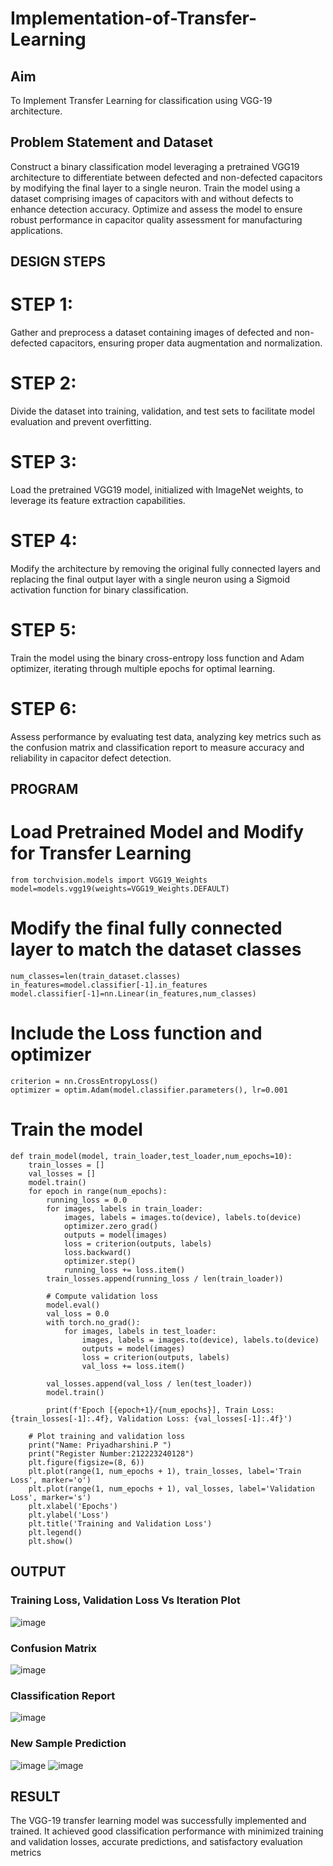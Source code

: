# Implementation-of-Transfer-Learning
## Aim
To Implement Transfer Learning for classification using VGG-19 architecture.
## Problem Statement and Dataset
Construct a binary classification model leveraging a pretrained VGG19 architecture to differentiate between defected and non-defected capacitors by modifying the final layer to a single neuron. Train the model using a dataset comprising images of capacitors with and without defects to enhance detection accuracy. Optimize and assess the model to ensure robust performance in capacitor quality assessment for manufacturing applications.

## DESIGN STEPS
# STEP 1:
Gather and preprocess a dataset containing images of defected and non-defected capacitors, ensuring proper data augmentation and normalization.
# STEP 2:
Divide the dataset into training, validation, and test sets to facilitate model evaluation and prevent overfitting.
# STEP 3:
Load the pretrained VGG19 model, initialized with ImageNet weights, to leverage its feature extraction capabilities.
# STEP 4:
Modify the architecture by removing the original fully connected layers and replacing the final output layer with a single neuron using a Sigmoid activation function for binary classification.
# STEP 5:
Train the model using the binary cross-entropy loss function and Adam optimizer, iterating through multiple epochs for optimal learning.
# STEP 6:
Assess performance by evaluating test data, analyzing key metrics such as the confusion matrix and classification report to measure accuracy and reliability in capacitor defect detection.

## PROGRAM
# Load Pretrained Model and Modify for Transfer Learning
```
from torchvision.models import VGG19_Weights
model=models.vgg19(weights=VGG19_Weights.DEFAULT)
```
# Modify the final fully connected layer to match the dataset classes
```
num_classes=len(train_dataset.classes)
in_features=model.classifier[-1].in_features
model.classifier[-1]=nn.Linear(in_features,num_classes)
```
# Include the Loss function and optimizer
```
criterion = nn.CrossEntropyLoss()
optimizer = optim.Adam(model.classifier.parameters(), lr=0.001
```
# Train the model
```
def train_model(model, train_loader,test_loader,num_epochs=10):
    train_losses = []
    val_losses = []
    model.train()
    for epoch in range(num_epochs):
        running_loss = 0.0
        for images, labels in train_loader:
            images, labels = images.to(device), labels.to(device)
            optimizer.zero_grad()
            outputs = model(images)
            loss = criterion(outputs, labels)
            loss.backward()
            optimizer.step()
            running_loss += loss.item()
        train_losses.append(running_loss / len(train_loader))

        # Compute validation loss
        model.eval()
        val_loss = 0.0
        with torch.no_grad():
            for images, labels in test_loader:
                images, labels = images.to(device), labels.to(device)
                outputs = model(images)
                loss = criterion(outputs, labels)
                val_loss += loss.item()

        val_losses.append(val_loss / len(test_loader))
        model.train()

        print(f'Epoch [{epoch+1}/{num_epochs}], Train Loss: {train_losses[-1]:.4f}, Validation Loss: {val_losses[-1]:.4f}')

    # Plot training and validation loss
    print("Name: Priyadharshini.P ")
    print("Register Number:212223240128")
    plt.figure(figsize=(8, 6))
    plt.plot(range(1, num_epochs + 1), train_losses, label='Train Loss', marker='o')
    plt.plot(range(1, num_epochs + 1), val_losses, label='Validation Loss', marker='s')
    plt.xlabel('Epochs')
    plt.ylabel('Loss')
    plt.title('Training and Validation Loss')
    plt.legend()
    plt.show()

```

## OUTPUT
### Training Loss, Validation Loss Vs Iteration Plot
![image](https://github.com/user-attachments/assets/5cf82da1-7589-486e-9fd9-8d22ff91ac39)

### Confusion Matrix
![image](https://github.com/user-attachments/assets/43d79c80-3fea-4603-8c05-6fadf5b247ad)

### Classification Report
![image](https://github.com/user-attachments/assets/5b19da76-ccba-4956-b431-1a419a2d47f8)

### New Sample Prediction
![image](https://github.com/user-attachments/assets/bb71d2b7-54b6-453b-9ba3-258201685ca8)
![image](https://github.com/user-attachments/assets/ad3a7802-4576-48eb-8706-5f59e33bec73)

## RESULT
The VGG-19 transfer learning model was successfully implemented and trained. It achieved good classification performance with minimized training and validation losses, accurate predictions, and satisfactory evaluation metrics

